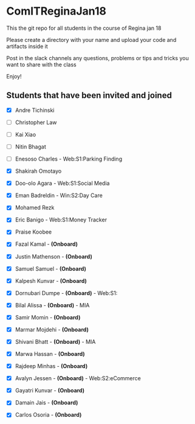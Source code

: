 # ComITReginaJan18
This the git repo for all students in the course of Regina jan 18

Please create a directory with your name and upload your code and artifacts inside it

Post in the slack channels any questions, problems or tips and tricks you want to share with the class 

Enjoy!

Students that have been invited and joined
---------
- [x] Andre Tichinski
- [ ] Christopher Law
- [ ] Kai Xiao
- [ ] Nitin Bhagat
- [ ] Enesoso Charles - Web:S1:Parking Finding
- [x] Shakirah Omotayo
- [x] Doo-olo Agara - Web:S1:Social Media
- [x] Eman Badreldin - Win:S2:Day Care
- [x] Mohamed Rezk
- [x] Eric Banigo - Web:S1:Money Tracker
- [x] Praise Koobee 
- [x] Fazal Kamal - **(Onboard)**
- [x] Justin Mathenson - **(Onboard)**
- [x] Samuel Samuel - **(Onboard)**
- [x] Kalpesh Kunvar - **(Onboard)**
- [x] Dornubari Dumpe - **(Onboard)** - Web:S1:
- [x] Bilal Alissa - **(Onboard)** - MIA 
- [x] Samir Momin - **(Onboard)**
- [x] Marmar Mojdehi - **(Onboard)**
- [x] Shivani Bhatt - **(Onboard)** - MIA 
- [x] Marwa Hassan - **(Onboard)**
- [x] Rajdeep Minhas - **(Onboard)**
- [x] Avalyn Jessen - **(Onboard)** - Web:S2:eCommerce
- [x] Gayatri Kunvar - **(Onboard)**
- [x] Damain Jais - **(Onboard)**
- [x] Carlos Osoria - **(Onboard)**



